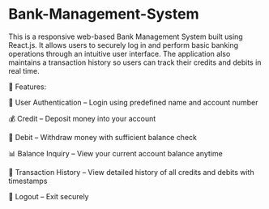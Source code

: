 # Bank-Management-System
This is a responsive web-based Bank Management System built using React.js. It allows users to securely log in and perform basic banking operations through an intuitive user interface. The application also maintains a transaction history so users can track their credits and debits in real time.

🔑 Features:

🔐 User Authentication – Login using predefined name and account number

💰 Credit – Deposit money into your account

💸 Debit – Withdraw money with sufficient balance check

📊 Balance Inquiry – View your current account balance anytime

📜 Transaction History – View detailed history of all credits and debits with timestamps

🚪 Logout – Exit securely
